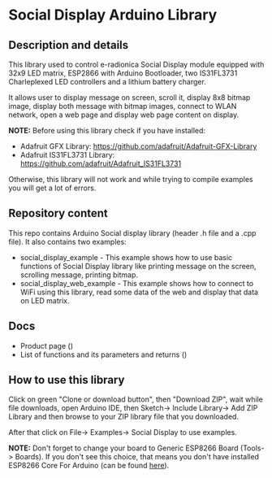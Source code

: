 # Social Display Arduino Library

## Description and details
This library used to control e-radionica Social Display module equipped with 32x9 LED matrix, ESP2866 with Arduino Bootloader, two IS31FL3731 Charleplexed LED controllers and a lithium battery charger.

It allows user to display message on screen, scroll it, display 8x8 bitmap image, display both message with bitmap images, connect to WLAN network, open a web page and display web page content on display.

**NOTE:** Before using this library check if you have installed:

* Adafruit GFX Library: https://github.com/adafruit/Adafruit-GFX-Library 
* Adafruit IS31FL3731 Library: https://github.com/adafruit/Adafruit_IS31FL3731

Otherwise, this library will not work and while trying to compile examples you will get a lot of errors.

## Repository content
This repo contains Arduino Social display library (header .h file and a .cpp file). It also contains two examples:

* social_display_example - This example shows how to use basic functions of Social Display library like printing message on the screen, scrolling message, printing bitmap.
* social_display_web_example - This example shows how to connect to WiFi using this library, read some data of the web and display that data on LED matrix.

## Docs
* Product page ()
* List of functions and its parameters and returns ()

## How to use this library
Click on green "Clone or download button", then "Download ZIP", wait while file downloads, open Arduino IDE, then Sketch-> Include Library-> Add ZIP Library and then browse to your ZIP library file that you downloaded.

After that click on File-> Examples-> Social Display to use examples.

**NOTE:** Don't forget to change your board to Generic ESP8266 Board (Tools-> Boards). If you don't see this choice, that means you don't have installed ESP8266 Core For Arduino (can be found [here]).



[here]: https://github.com/esp8266/Arduino
